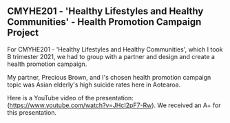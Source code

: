 ## CMYHE201 - 'Healthy Lifestyles and Healthy Communities' - Health Promotion Campaign Project

For CMYHE201 - 'Healthy Lifestyles and Healthy Communities', which I took B trimester 2021, we had to group with a partner and design and create a health promotion campaign. 

My partner, Precious Brown, and I's chosen health promotion campaign topic was Asian elderly's high suicide rates here in Aotearoa.

Here is a YouTube video of the presentation: (https://www.youtube.com/watch?v=JHcI2pF7-Rw). We received an A+ for this presentation.
